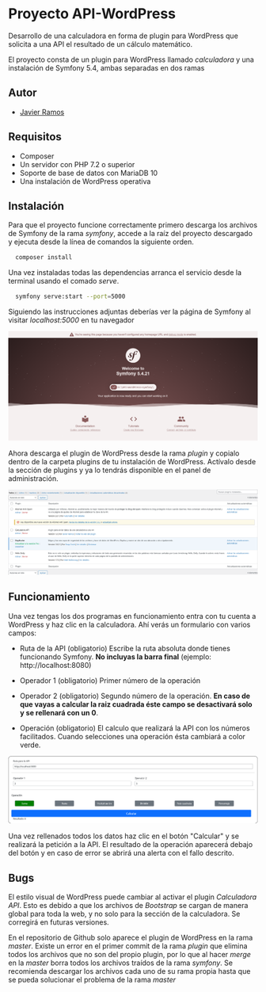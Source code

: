 
# Proyecto API-WordPress

Desarrollo de una calculadora en forma de plugin para WordPress que solicita a una API el resultado de un cálculo matemático.

El proyecto consta de un plugin para WordPress llamado *calculadora* y una instalación de Symfony 5.4, ambas separadas en dos ramas


## Autor

- [Javier Ramos](https://github.com/JavierRamosGarcia)


## Requisitos

- Composer
- Un servidor con PHP 7.2 o superior
- Soporte de base de datos con MariaDB 10
- Una instalación de WordPress operativa


## Instalación

Para que el proyecto funcione correctamente primero descarga los archivos de Symfony de la rama *symfony*, accede a la raíz del proyecto descargado y ejecuta desde la línea de comandos la siguiente orden.

```bash
  composer install
```
Una vez instaladas todas las dependencias arranca el servicio desde la terminal usando el comado *serve*.

```bash
  symfony serve:start --port=5000
```

Siguiendo las instrucciones adjuntas deberías ver la página de Symfony al visitar *localhost:5000* en tu navegador

![](img/symfony.png)

Ahora descarga el plugin de WordPress desde la rama *plugin* y copialo dentro de la carpeta plugins de tu instalación de WordPress. Actívalo desde la sección de plugins y ya lo tendrás disponible en el panel de administración.

![](img/plugin01.png)

## Funcionamiento

Una vez tengas los dos programas en funcionamiento entra con tu cuenta a WordPress y haz clic en la calculadora. Ahí verás un formulario con varios campos:

* Ruta de la API (obligatorio)
Escribe la ruta absoluta donde tienes funcionando Symfony. **No incluyas la barra final** (ejemplo: http://localhost:8080)

* Operador 1 (obligatorio)
Primer número de la operación

* Operador 2 (obligatorio)
Segundo número de la operación. **En caso de que vayas a calcular la raiz cuadrada éste campo se desactivará solo y se rellenará con un 0**.

* Operación (obligatorio)
El calculo que realizará la API con los números facilitados. Cuando selecciones una operación ésta cambiará a color verde.

![](img/plugin02.png)

Una vez rellenados todos los datos haz clic en el botón "Calcular" y se realizará la petición a la API. El resultado de la operación aparecerá debajo del botón y en caso de error se abrirá una alerta con el fallo descrito.

## Bugs

El estilo visual de WordPress puede cambiar al activar el plugin *Calculadora API*. Esto es debido a que los archivos de *Bootstrap* se cargan de manera global para toda la web, y no solo para la sección de la calculadora. Se corregirá en futuras versiones.

En el repositorio de Github solo aparece el plugin de WordPress en la rama *master*. Existe un error en el primer commit de la rama *plugin* que elimina todos los archivos que no son del propio plugin, por lo que al hacer *merge* en la *master* borra todos los archivos traídos de la rama *symfony*. Se recomienda descargar los archivos cada uno de su rama propia hasta que se pueda solucionar el problema de la rama *master*
    
